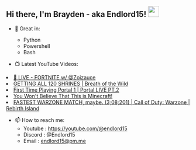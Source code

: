 ## Hi there, I'm Brayden - aka Endlord15! <img src='https://github.com/Endlord15/endlord15/blob/main/wave.gif?raw=true](https://github.com/Endlord15/endlord15/blob/38bca1b569f19b03a6cf246c35db5f7e2f331cc5/wave.gif' width=30>

- 🦾 Great in:
  - Python
  - Powershell
  - Bash

- 📺 Latest YouTube Videos:
<!-- YOUTUBE:START --></a>
<li><a href="https://www.youtube.com/watch?v=dj6IcxTSEjo">🔴 LIVE - FORTNITE w/ @Zoizauce</a></li>
</a>
<li><a href="https://www.youtube.com/watch?v=15BQtpMhUMs">GETTING ALL 120 SHRINES | Breath of the Wild</a></li>
</a>
<li><a href="https://www.youtube.com/watch?v=C8mbazN4nE8">First Time Playing Portal 1 |  Portal LIVE PT.2</a></li>
</a>
<li><a href="https://www.youtube.com/watch?v=k0WACaSr1MA">You Won&#39;t Believe That This is Minecraft!</a></li>
</a>
<li><a href="https://www.youtube.com/watch?v=oK2JpQ2K20w">FASTEST WARZONE MATCH, maybe. &lpar;3;08;201&rpar; | Call of Duty: Warzone | Rebirth Island</a></li>
<!-- YOUTUBE:END -->

- 📫 How to reach me:
  - Youtube : <https://youtube.com/@endlord15>
  - Discord : @Endlord15
  - Email : endlord15@pm.me
